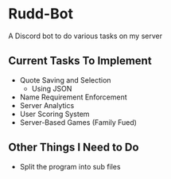 # Rudd-Bot
A Discord bot to do various tasks on my server

## Current Tasks To Implement
 - Quote Saving and Selection
   - Using JSON
 - Name Requirement Enforcement
 - Server Analytics
 - User Scoring System
 - Server-Based Games (Family Fued)

## Other Things I Need to Do
- Split the program into sub files
